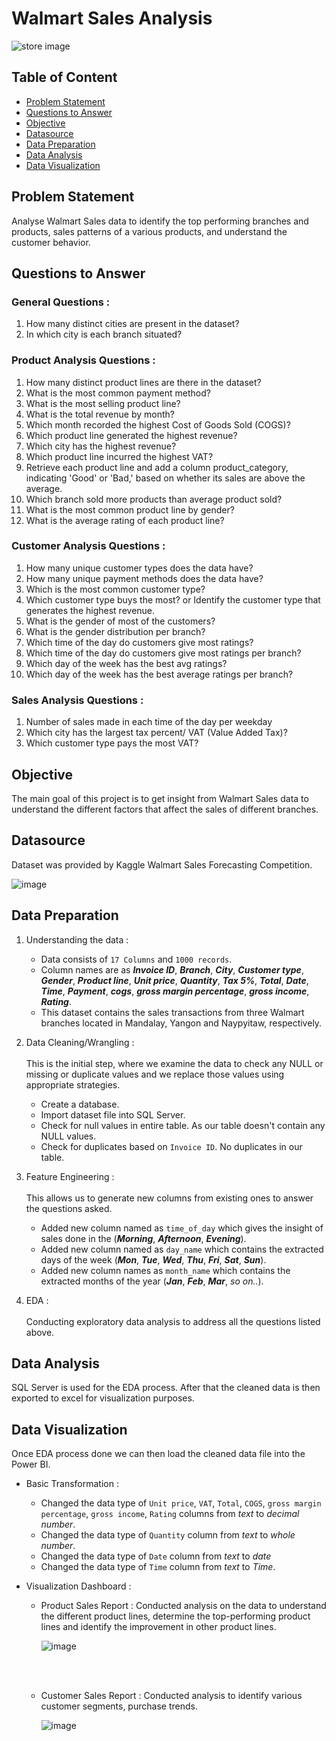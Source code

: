 # **Walmart Sales Analysis**

![store image](https://github.com/kul-tanvi19/Walmart-Sales-Analysis/assets/172184420/83c3b926-c243-4ea0-af54-5b267dd9b5b3)


## Table of Content
  - [Problem Statement](#Problem-Statement)
  - [Questions to Answer](#Questions-to-Answer)
  - [Objective](#Objective)
  - [Datasource](#Datasource)
  - [Data Preparation](#Data-Preparation)
  - [Data Analysis](#Data-Analysis)
  - [Data Visualization](#Data-Visualization)


## Problem Statement
Analyse Walmart Sales data to identify the top performing branches and products, sales patterns of a various products, and understand the customer behavior.


## Questions to Answer
### General Questions :
  1. How many distinct cities are present in the dataset?
  2. In which city is each branch situated?

### Product Analysis Questions :
  1. How many distinct product lines are there in the dataset?
  2. What is the most common payment method?
  3. What is the most selling product line?
  4. What is the total revenue by month?
  5. Which month recorded the highest Cost of Goods Sold (COGS)?
  6. Which product line generated the highest revenue?
  7. Which city has the highest revenue?
  8. Which product line incurred the highest VAT?
  9. Retrieve each product line and add a column product_category, indicating 'Good' or 'Bad,' based on whether its sales are above the average.
  10. Which branch sold more products than average product sold?
  11. What is the most common product line by gender?
  12. What is the average rating of each product line?

### Customer Analysis Questions :
  1. How many unique customer types does the data have?
  2. How many unique payment methods does the data have?
  3. Which is the most common customer type?
  4. Which customer type buys the most? or Identify the customer type that generates the highest revenue.
  5. What is the gender of most of the customers?
  6. What is the gender distribution per branch?
  7. Which time of the day do customers give most ratings?
  8. Which time of the day do customers give most ratings per branch?
  9. Which day of the week has the best avg ratings?
  10. Which day of the week has the best average ratings per branch?

### Sales Analysis Questions :
  1. Number of sales made in each time of the day per weekday
  2. Which city has the largest tax percent/ VAT (Value Added Tax)?
  3. Which customer type pays the most VAT?

## Objective
The main goal of this project is to get insight from Walmart Sales data to understand the different factors that affect the sales of different branches.


## Datasource
Dataset was provided by Kaggle Walmart Sales Forecasting Competition.

![image](https://github.com/kul-tanvi19/Walmart-Sales-Analysis/assets/172184420/1d5c6079-d2eb-4848-b7a3-29dc3a809dba)


## Data Preparation
  1. Understanding the data : 
      - Data consists of `17 Columns` and `1000 records`.
      - Column names are as ***Invoice ID***,	 ***Branch***,	 ***City***,	 ***Customer type***,  ***Gender***,  ***Product line***,  ***Unit price***,  ***Quantity***,  ***Tax 5%***,  ***Total***,  ***Date***,  ***Time***,  ***Payment***, ***cogs***,  ***gross margin percentage***,  ***gross income***,  ***Rating***.
      - This dataset contains the sales transactions from three Walmart branches located in Mandalay, Yangon and Naypyitaw, respectively.
 
  2. Data Cleaning/Wrangling :
    </br>
    </br>
    This is the initial step, where we examine the data to check any NULL or missing or duplicate values and we replace those values using appropriate strategies.
      - Create a database.
      - Import dataset file into SQL Server.
      - Check for null values in entire table. As our table doesn't contain any NULL values.
      - Check for duplicates based on `Invoice ID`. No duplicates in our table.

  3. Feature Engineering :
    </br>
    </br>
    This allows us to generate new columns from existing ones to answer the questions asked.
      - Added new column named as `time_of_day` which gives the insight of sales done in the (***Morning***, ***Afternoon***, ***Evening***).
      - Added new column named as `day_name` which contains the extracted days of the week (***Mon***, ***Tue***, ***Wed***, ***Thu***, ***Fri***, ***Sat***, ***Sun***).
      - Added new column names as `month_name` which contains the extracted months of the year (***Jan***, ***Feb***, ***Mar***, *so on..*).


  4. EDA :
    </br>
    </br>
    Conducting exploratory data analysis to address all the questions listed above.

## Data Analysis
SQL Server is used for the EDA process. After that the cleaned data is then exported to excel for visualization purposes.

## Data Visualization
Once EDA process done we can then load the cleaned data file into the Power BI.
  - Basic Transformation :
      - Changed the data type of `Unit price`, `VAT`, `Total`, `COGS`, `gross margin percentage`,  `gross income`,  `Rating` columns from *text* to *decimal number*.
      - Changed the data type of `Quantity` column from *text* to *whole number*.
      - Changed the data type of  `Date` column from *text* to *date*
      - Changed the data type of  `Time` column from *text* to *Time*.

  - Visualization Dashboard :
      - Product Sales Report : Conducted analysis on the data to understand the different product lines, determine the top-performing product lines and identify the improvement in other product lines.
   
        ![image](https://github.com/kul-tanvi19/Walmart-Sales-Analysis/assets/172184420/01755a66-8a64-420e-b127-fbf1a37995a1)

        </br>
        </br>

      - Customer Sales Report : Conducted analysis to identify various customer segments, purchase trends.

        ![image](https://github.com/kul-tanvi19/Walmart-Sales-Analysis/assets/172184420/d0eb64df-7186-461e-a2fd-db0521fd4018)

   
         

